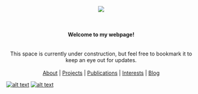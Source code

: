 <p align="center">
  <img src="https://www.outlookindia.com/outlooktraveller/public/uploads/2018/06/Forest-Dirang-Arunachal-Pradesh.jpg">
  <br><br><br><br>
  <b>Welcome to my webpage!</b><br><br><br>
  <a>This space is currently under construction, but feel free to bookmark it to keep an eye out for updates. </a><br><br>
  <a href="#">About</a> |
  <a href="#">Projects</a> |
  <a href="#">Publications</a> | 
  <a href="#">Interests</a> |
  <a href="#">Blog</a>
</p>


[![alt text][1.1]][1]
[![alt text][2.1]][2]

[1.1]: https://img.shields.io/badge/Twitter-1DA1F2?style=for-the-badge&logo=twitter&logoColor=white (twitter icon without padding)
[2.1]: https://img.shields.io/badge/Instagram-E4405F?style=for-the-badge&logo=instagram&logoColor=white (facebook icon without padding)


[1]: http://www.twitter.com/unmixablemix
[2]: http://www.instagram.com/unmixablemix
